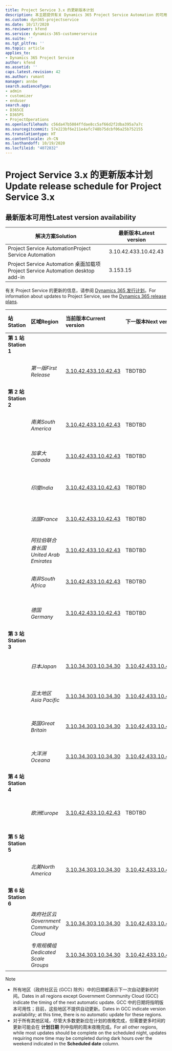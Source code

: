 ```yaml
---
title: Project Service 3.x 的更新版本计划
description: 本主题提供有关 Dynamics 365 Project Service Automation 的可用版本和即将发布版本的信息。
ms.custom: dyn365-projectservice
ms.date: 10/17/2020
ms.reviewer: kfend
ms.service: dynamics-365-customerservice
ms.suite: ''
ms.tgt_pltfrm: ''
ms.topic: article
applies_to:
- Dynamics 365 Project Service
author: kfend
ms.assetid: ''
caps.latest.revision: 42
ms.author: rumant
manager: annbe
search.audienceType:
- admin
- customizer
- enduser
search.app:
- D365CE
- D365PS
- ProjectOperations
ms.openlocfilehash: c56da47b5084ffdae8cc5af66d2f2dba395a7a7c
ms.sourcegitcommit: 57e223bf6e211e4afc748b75dcbf06a25b752155
ms.translationtype: HT
ms.contentlocale: zh-CN
ms.lasthandoff: 10/19/2020
ms.locfileid: "4072832"
---
```

# <a name="update-release-schedule-for-project-service-3x"></a><span data-ttu-id="885fd-103">Project Service 3.x 的更新版本计划</span><span class="sxs-lookup"><span data-stu-id="885fd-103">Update release schedule for Project Service 3.x</span></span>

## <a name="latest-version-availability"></a><span data-ttu-id="885fd-104">最新版本可用性</span><span class="sxs-lookup"><span data-stu-id="885fd-104">Latest version availability</span></span>

| <span data-ttu-id="885fd-105">解决方案</span><span class="sxs-lookup"><span data-stu-id="885fd-105">Solution</span></span>  | <span data-ttu-id="885fd-106">最新版本</span><span class="sxs-lookup"><span data-stu-id="885fd-106">Latest version</span></span> |
|-------|----|
| <span data-ttu-id="885fd-107">Project Service Automation</span><span class="sxs-lookup"><span data-stu-id="885fd-107">Project Service Automation</span></span>    |  <span data-ttu-id="885fd-108">3.10.42.43</span><span class="sxs-lookup"><span data-stu-id="885fd-108">3.10.42.43</span></span>  |
| <span data-ttu-id="885fd-109">Project Service Automation 桌面加载项</span><span class="sxs-lookup"><span data-stu-id="885fd-109">Project Service Automation desktop add-in</span></span>                | <span data-ttu-id="885fd-110">3.15</span><span class="sxs-lookup"><span data-stu-id="885fd-110">3.15</span></span>          |

<span data-ttu-id="885fd-111">有关 Project Service 的更新的信息，请参阅 [Dynamics 365 发行计划](https://docs.microsoft.com/dynamics365/release-plans/)。</span><span class="sxs-lookup"><span data-stu-id="885fd-111">For information about updates to Project Service, see the [Dynamics 365 release plans](https://docs.microsoft.com/dynamics365/release-plans/).</span></span> 

| <span data-ttu-id="885fd-112">站</span><span class="sxs-lookup"><span data-stu-id="885fd-112">Station</span></span>  | <span data-ttu-id="885fd-113">区域</span><span class="sxs-lookup"><span data-stu-id="885fd-113">Region</span></span> | <span data-ttu-id="885fd-114">当前版本</span><span class="sxs-lookup"><span data-stu-id="885fd-114">Current version</span></span> | <span data-ttu-id="885fd-115">下一版本</span><span class="sxs-lookup"><span data-stu-id="885fd-115">Next version</span></span> |  <span data-ttu-id="885fd-116">计划日期</span><span class="sxs-lookup"><span data-stu-id="885fd-116">Scheduled date</span></span>
| :---   | :---   | :---   | :---   |:---   |         
|<span data-ttu-id="885fd-117"><strong>第 1 站</strong></span><span class="sxs-lookup"><span data-stu-id="885fd-117"><strong>Station 1</strong></span></span> | |  |  | |
| | <span data-ttu-id="885fd-118"><i>第一版</i></span><span class="sxs-lookup"><span data-stu-id="885fd-118"><i>First Release</i></span></span> | [<span data-ttu-id="885fd-119">3.10.42.43</span><span class="sxs-lookup"><span data-stu-id="885fd-119">3.10.42.43</span></span>](whats-new-ur-24.md) | <span data-ttu-id="885fd-120">TBD</span><span class="sxs-lookup"><span data-stu-id="885fd-120">TBD</span></span> | <span data-ttu-id="885fd-121">2020 年 10 月 23 日</span><span class="sxs-lookup"><span data-stu-id="885fd-121">October 23, 2020</span></span>
|<span data-ttu-id="885fd-122"><strong>第 2 站</strong></span><span class="sxs-lookup"><span data-stu-id="885fd-122"><strong>Station 2</strong></span></span> | |  |  | |
| | <span data-ttu-id="885fd-123"><i>南美</i></span><span class="sxs-lookup"><span data-stu-id="885fd-123"><i>South America</i></span></span> | [<span data-ttu-id="885fd-124">3.10.42.43</span><span class="sxs-lookup"><span data-stu-id="885fd-124">3.10.42.43</span></span>](whats-new-ur-24.md) | <span data-ttu-id="885fd-125">TBD</span><span class="sxs-lookup"><span data-stu-id="885fd-125">TBD</span></span> | <span data-ttu-id="885fd-126">2020 年 10 月 30 日</span><span class="sxs-lookup"><span data-stu-id="885fd-126">October 30, 2020</span></span>
| | <span data-ttu-id="885fd-127"><i>加拿大</i></span><span class="sxs-lookup"><span data-stu-id="885fd-127"><i>Canada</i></span></span> | [<span data-ttu-id="885fd-128">3.10.42.43</span><span class="sxs-lookup"><span data-stu-id="885fd-128">3.10.42.43</span></span>](whats-new-ur-24.md) | <span data-ttu-id="885fd-129">TBD</span><span class="sxs-lookup"><span data-stu-id="885fd-129">TBD</span></span> | <span data-ttu-id="885fd-130">2020 年 10 月 30 日</span><span class="sxs-lookup"><span data-stu-id="885fd-130">October 30, 2020</span></span> 
| | <span data-ttu-id="885fd-131"><i>印度</i></span><span class="sxs-lookup"><span data-stu-id="885fd-131"><i>India</i></span></span> | [<span data-ttu-id="885fd-132">3.10.42.43</span><span class="sxs-lookup"><span data-stu-id="885fd-132">3.10.42.43</span></span>](whats-new-ur-24.md) | <span data-ttu-id="885fd-133">TBD</span><span class="sxs-lookup"><span data-stu-id="885fd-133">TBD</span></span> | <span data-ttu-id="885fd-134">2020 年 10 月 30 日</span><span class="sxs-lookup"><span data-stu-id="885fd-134">October 30, 2020</span></span>
| | <span data-ttu-id="885fd-135"><i>法国</i></span><span class="sxs-lookup"><span data-stu-id="885fd-135"><i>France</i></span></span> | [<span data-ttu-id="885fd-136">3.10.42.43</span><span class="sxs-lookup"><span data-stu-id="885fd-136">3.10.42.43</span></span>](whats-new-ur-24.md) | <span data-ttu-id="885fd-137">TBD</span><span class="sxs-lookup"><span data-stu-id="885fd-137">TBD</span></span> | <span data-ttu-id="885fd-138">2020 年 10 月 30 日</span><span class="sxs-lookup"><span data-stu-id="885fd-138">October 30, 2020</span></span>
| | <span data-ttu-id="885fd-139"><i>阿拉伯联合酋长国</i></span><span class="sxs-lookup"><span data-stu-id="885fd-139"><i>United Arab Emirates</i></span></span> | [<span data-ttu-id="885fd-140">3.10.42.43</span><span class="sxs-lookup"><span data-stu-id="885fd-140">3.10.42.43</span></span>](whats-new-ur-24.md) | <span data-ttu-id="885fd-141">TBD</span><span class="sxs-lookup"><span data-stu-id="885fd-141">TBD</span></span> | <span data-ttu-id="885fd-142">2020 年 10 月 30 日</span><span class="sxs-lookup"><span data-stu-id="885fd-142">October 30, 2020</span></span>
| | <span data-ttu-id="885fd-143"><i>南非</i></span><span class="sxs-lookup"><span data-stu-id="885fd-143"><i>South Africa</i></span></span> | [<span data-ttu-id="885fd-144">3.10.42.43</span><span class="sxs-lookup"><span data-stu-id="885fd-144">3.10.42.43</span></span>](whats-new-ur-24.md) | <span data-ttu-id="885fd-145">TBD</span><span class="sxs-lookup"><span data-stu-id="885fd-145">TBD</span></span> | <span data-ttu-id="885fd-146">2020 年 10 月 30 日</span><span class="sxs-lookup"><span data-stu-id="885fd-146">October 30, 2020</span></span>
| | <span data-ttu-id="885fd-147"><i>德国</i></span><span class="sxs-lookup"><span data-stu-id="885fd-147"><i>Germany</i></span></span> | [<span data-ttu-id="885fd-148">3.10.42.43</span><span class="sxs-lookup"><span data-stu-id="885fd-148">3.10.42.43</span></span>](whats-new-ur-24.md) | <span data-ttu-id="885fd-149">TBD</span><span class="sxs-lookup"><span data-stu-id="885fd-149">TBD</span></span> | <span data-ttu-id="885fd-150">2020 年 10 月 30 日</span><span class="sxs-lookup"><span data-stu-id="885fd-150">October 30, 2020</span></span>
|<span data-ttu-id="885fd-151"><strong>第 3 站</strong></span><span class="sxs-lookup"><span data-stu-id="885fd-151"><strong>Station 3</strong></span></span> | |  |  | |
| | <span data-ttu-id="885fd-152"><i>日本</i></span><span class="sxs-lookup"><span data-stu-id="885fd-152"><i>Japan</i></span></span> |[<span data-ttu-id="885fd-153">3.10.34.30</span><span class="sxs-lookup"><span data-stu-id="885fd-153">3.10.34.30</span></span>](whats-new-ur-23.md) | [<span data-ttu-id="885fd-154">3.10.42.43</span><span class="sxs-lookup"><span data-stu-id="885fd-154">3.10.42.43</span></span>](whats-new-ur-24.md) | <span data-ttu-id="885fd-155">2020 年 10 月 9 日</span><span class="sxs-lookup"><span data-stu-id="885fd-155">October 9, 2020</span></span> 
| | <span data-ttu-id="885fd-156"><i>亚太地区</i></span><span class="sxs-lookup"><span data-stu-id="885fd-156"><i>Asia Pacific</i></span></span> |[<span data-ttu-id="885fd-157">3.10.34.30</span><span class="sxs-lookup"><span data-stu-id="885fd-157">3.10.34.30</span></span>](whats-new-ur-23.md) | [<span data-ttu-id="885fd-158">3.10.42.43</span><span class="sxs-lookup"><span data-stu-id="885fd-158">3.10.42.43</span></span>](whats-new-ur-24.md) | <span data-ttu-id="885fd-159">2020 年 10 月 9 日</span><span class="sxs-lookup"><span data-stu-id="885fd-159">October 9, 2020</span></span>
| | <span data-ttu-id="885fd-160"><i>英国</i></span><span class="sxs-lookup"><span data-stu-id="885fd-160"><i>Great Britain</i></span></span> |[<span data-ttu-id="885fd-161">3.10.34.30</span><span class="sxs-lookup"><span data-stu-id="885fd-161">3.10.34.30</span></span>](whats-new-ur-23.md) | [<span data-ttu-id="885fd-162">3.10.42.43</span><span class="sxs-lookup"><span data-stu-id="885fd-162">3.10.42.43</span></span>](whats-new-ur-24.md) | <span data-ttu-id="885fd-163">2020 年 10 月 9 日</span><span class="sxs-lookup"><span data-stu-id="885fd-163">October 9, 2020</span></span>
| | <span data-ttu-id="885fd-164"><i>大洋洲</i></span><span class="sxs-lookup"><span data-stu-id="885fd-164"><i>Oceana</i></span></span> |[<span data-ttu-id="885fd-165">3.10.34.30</span><span class="sxs-lookup"><span data-stu-id="885fd-165">3.10.34.30</span></span>](whats-new-ur-23.md) | [<span data-ttu-id="885fd-166">3.10.42.43</span><span class="sxs-lookup"><span data-stu-id="885fd-166">3.10.42.43</span></span>](whats-new-ur-24.md) | <span data-ttu-id="885fd-167">2020 年 10 月 9 日</span><span class="sxs-lookup"><span data-stu-id="885fd-167">October 9, 2020</span></span>
|<span data-ttu-id="885fd-168"><strong>第 4 站</strong></span><span class="sxs-lookup"><span data-stu-id="885fd-168"><strong>Station 4</strong></span></span> | |  |  | |
| | <span data-ttu-id="885fd-169"><i>欧洲</i></span><span class="sxs-lookup"><span data-stu-id="885fd-169"><i>Europe</i></span></span> |[<span data-ttu-id="885fd-170">3.10.42.43</span><span class="sxs-lookup"><span data-stu-id="885fd-170">3.10.42.43</span></span>](whats-new-ur-24.md) | <span data-ttu-id="885fd-171">TBD</span><span class="sxs-lookup"><span data-stu-id="885fd-171">TBD</span></span> | <span data-ttu-id="885fd-172">2020 年 11 月 13 日</span><span class="sxs-lookup"><span data-stu-id="885fd-172">November 13, 2020</span></span>
|<span data-ttu-id="885fd-173"><strong>第 5 站</strong></span><span class="sxs-lookup"><span data-stu-id="885fd-173"><strong>Station 5</strong></span></span> | |  |  | |
| | <span data-ttu-id="885fd-174"><i>北美</i></span><span class="sxs-lookup"><span data-stu-id="885fd-174"><i>North America</i></span></span> |[<span data-ttu-id="885fd-175">3.10.34.30</span><span class="sxs-lookup"><span data-stu-id="885fd-175">3.10.34.30</span></span>](whats-new-ur-23.md) | [<span data-ttu-id="885fd-176">3.10.42.43</span><span class="sxs-lookup"><span data-stu-id="885fd-176">3.10.42.43</span></span>](whats-new-ur-24.md) | <span data-ttu-id="885fd-177">2020 年 10 月 23 日</span><span class="sxs-lookup"><span data-stu-id="885fd-177">October 23, 2020</span></span>
|<span data-ttu-id="885fd-178"><strong>第 6 站</strong></span><span class="sxs-lookup"><span data-stu-id="885fd-178"><strong>Station 6</strong></span></span> | |  |  | |
| | <span data-ttu-id="885fd-179"><i>政府社区云</i></span><span class="sxs-lookup"><span data-stu-id="885fd-179"><i>Government Community Cloud</i></span></span> |[<span data-ttu-id="885fd-180">3.10.34.30</span><span class="sxs-lookup"><span data-stu-id="885fd-180">3.10.34.30</span></span>](whats-new-ur-23.md) | [<span data-ttu-id="885fd-181">3.10.42.43</span><span class="sxs-lookup"><span data-stu-id="885fd-181">3.10.42.43</span></span>](whats-new-ur-24.md) | <span data-ttu-id="885fd-182">2020 年 10 月 30 日</span><span class="sxs-lookup"><span data-stu-id="885fd-182">October 30, 2020</span></span>
| | <span data-ttu-id="885fd-183"><i>专用规模组</i></span><span class="sxs-lookup"><span data-stu-id="885fd-183"><i>Dedicated Scale Groups</i></span></span> |[<span data-ttu-id="885fd-184">3.10.34.30</span><span class="sxs-lookup"><span data-stu-id="885fd-184">3.10.34.30</span></span>](whats-new-ur-23.md) | [<span data-ttu-id="885fd-185">3.10.42.43</span><span class="sxs-lookup"><span data-stu-id="885fd-185">3.10.42.43</span></span>](whats-new-ur-24.md) | <span data-ttu-id="885fd-186">2020 年 10 月 30 日</span><span class="sxs-lookup"><span data-stu-id="885fd-186">October 30, 2020</span></span>

>[!Note]
> - <span data-ttu-id="885fd-187">所有地区（政府社区云 (GCC) 除外）中的日期都表示下一次自动更新的时间。</span><span class="sxs-lookup"><span data-stu-id="885fd-187">Dates in all regions except Government Community Cloud (GCC) indicate the timing of the next automatic update.</span></span> <span data-ttu-id="885fd-188">GCC 中的日期将指明版本可用性；目前，这些地区不提供自动更新。</span><span class="sxs-lookup"><span data-stu-id="885fd-188">Dates in GCC indicate version availability; at this time, there is no automatic update for these regions.</span></span>
> - <span data-ttu-id="885fd-189">对于所有其他区域，尽管大多数更新应在计划的夜晚完成，但需要更多时间的更新可能会在 **计划日期** 列中指明的周末夜晚完成。</span><span class="sxs-lookup"><span data-stu-id="885fd-189">For all other regions, while most updates should be complete on the scheduled night, updates requiring more time may be completed during dark hours over the weekend indicated in the **Scheduled date** column.</span></span>
